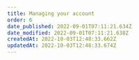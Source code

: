 ```yaml
---
title: Managing your account
order: 6
date_published: 2022-09-01T07:11:21.634Z
date_modified: 2022-09-01T07:11:21.638Z
createdAt: 2022-10-03T12:48:33.662Z
updatedAt: 2022-10-03T12:48:33.674Z
---
```

